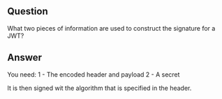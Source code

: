 ## Question

What two pieces of information are used to construct the signature for a JWT?

## Answer

You need:
    1 - The encoded header and payload
    2 - A secret

It is then signed wit the algorithm that is specified in the header. 